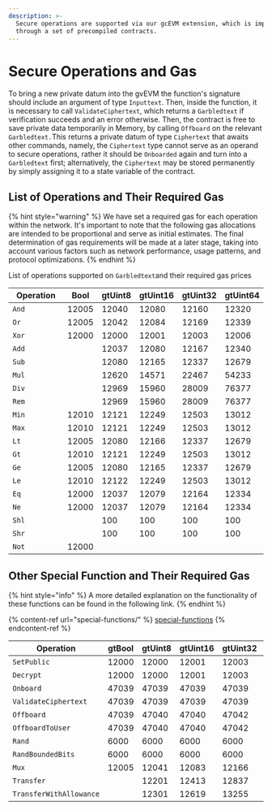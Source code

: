 ```yaml
---
description: >-
  Secure operations are supported via our gcEVM extension, which is implemented
  through a set of precompiled contracts.
---
```


# Secure Operations and Gas

To bring a new private datum into the gvEVM the function's signature should include an argument of type `Inputtext`. Then, inside the function, it is necessary to call `ValidateCiphertext`, which returns a `Garbledtext` if verification succeeds and an error otherwise. Then, the contract is free to save private data temporarily in Memory, by calling `Offboard` on the relevant `Garbledtext.`This returns a private datum of type `Ciphertext` that awaits other commands, namely, the `Ciphertext` type cannot serve as an operand to secure operations, rather it should be `Onboarded` again and turn into a `Garbledtext` first; alternatively, the `Ciphertext` may be stored permanently by simply assigning it to a state variable of the contract.

## List of Operations and Their Required Gas

{% hint style="warning" %}
We have set a required gas for each operation within the network. It's important to note that the following gas allocations are intended to be proportional and serve as initial estimates. The final determination of gas requirements will be made at a later stage, taking into account various factors such as network performance, usage patterns, and protocol optimizations.
{% endhint %}

List of operations supported on `Garbledtext`and their required gas prices

<table data-full-width="false"><thead><tr><th width="133">Operation</th><th>Bool</th><th>gtUint8</th><th>gtUint16</th><th>gtUint32</th><th>gtUint64</th></tr></thead><tbody><tr><td><code>And</code></td><td>12005</td><td>12040</td><td>12080</td><td>12160</td><td>12320</td></tr><tr><td><code>Or</code></td><td>12005</td><td>12042</td><td>12084</td><td>12169</td><td>12339</td></tr><tr><td><code>Xor</code></td><td>12000</td><td>12000</td><td>12001</td><td>12003</td><td>12006</td></tr><tr><td><code>Add</code></td><td></td><td>12037</td><td>12080</td><td>12167</td><td>12340</td></tr><tr><td><code>Sub</code></td><td></td><td>12080</td><td>12165</td><td>12337</td><td>12679</td></tr><tr><td><code>Mul</code></td><td></td><td>12620</td><td>14571</td><td>22467</td><td>54233</td></tr><tr><td><code>Div</code></td><td></td><td>12969</td><td>15960</td><td>28009</td><td>76377</td></tr><tr><td><code>Rem</code></td><td></td><td>12969</td><td>15960</td><td>28009</td><td>76377</td></tr><tr><td><code>Min</code></td><td>12010</td><td>12121</td><td>12249</td><td>12503</td><td>13012</td></tr><tr><td><code>Max</code></td><td>12010</td><td>12121</td><td>12249</td><td>12503</td><td>13012</td></tr><tr><td><code>Lt</code></td><td>12005</td><td>12080</td><td>12166</td><td>12337</td><td>12679</td></tr><tr><td><code>Gt</code></td><td>12010</td><td>12121</td><td>12249</td><td>12503</td><td>13012</td></tr><tr><td><code>Ge</code></td><td>12005</td><td>12080</td><td>12165</td><td>12337</td><td>12679</td></tr><tr><td><code>Le</code></td><td>12010</td><td>12122</td><td>12249</td><td>12503</td><td>13012</td></tr><tr><td><code>Eq</code></td><td>12000</td><td>12037</td><td>12079</td><td>12164</td><td>12334</td></tr><tr><td><code>Ne</code></td><td>12000</td><td>12037</td><td>12079</td><td>12164</td><td>12334</td></tr><tr><td><code>Shl</code></td><td></td><td>100</td><td>100</td><td>100</td><td>100</td></tr><tr><td><code>Shr</code></td><td></td><td>100</td><td>100</td><td>100</td><td>100</td></tr><tr><td><code>Not</code></td><td>12000</td><td></td><td></td><td></td><td></td></tr></tbody></table>

## Other Special Function and Their Required Gas

{% hint style="info" %}
A more detailed explanation on the functionality of these functions can be found in the following link.
{% endhint %}

{% content-ref url="special-functions/" %}
[special-functions](special-functions/)
{% endcontent-ref %}

<table><thead><tr><th width="262">Operation</th><th>gtBool</th><th>gtUint8</th><th>gtUint16</th><th>gtUint32</th><th>gtUint64</th></tr></thead><tbody><tr><td><code>SetPublic</code></td><td>12000</td><td>12000</td><td>12001</td><td>12003</td><td>12006</td></tr><tr><td><code>Decrypt</code></td><td>12000</td><td>12000</td><td>12001</td><td>12003</td><td>12006</td></tr><tr><td><code>Onboard</code></td><td>47039</td><td>47039</td><td>47039</td><td>47039</td><td>47039</td></tr><tr><td><code>ValidateCiphertext</code></td><td>47039</td><td>47039</td><td>47039</td><td>47039</td><td>47039</td></tr><tr><td><code>Offboard</code></td><td>47039</td><td>47040</td><td>47040</td><td>47042</td><td>47045</td></tr><tr><td><code>OffboardToUser</code></td><td>47039</td><td>47040</td><td>47040</td><td>47042</td><td>47045</td></tr><tr><td><code>Rand</code></td><td>6000</td><td>6000</td><td>6000</td><td>6000</td><td>6000</td></tr><tr><td><code>RandBoundedBits</code></td><td>6000</td><td>6000</td><td>6000</td><td>6000</td><td>6000</td></tr><tr><td><code>Mux</code></td><td>12005</td><td>12041</td><td>12083</td><td>12166</td><td>12332</td></tr><tr><td><code>Transfer</code></td><td></td><td>12201</td><td>12413</td><td>12837</td><td>13685</td></tr><tr><td><code>TransferWithAllowance</code></td><td></td><td>12301</td><td>12619</td><td>13255</td><td>14527</td></tr></tbody></table>
